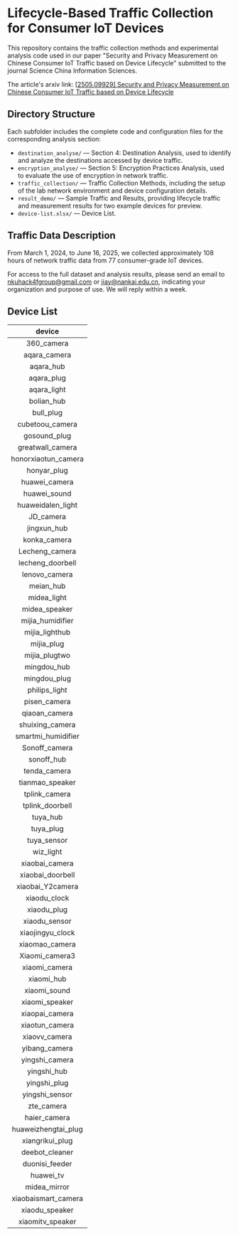 # Lifecycle-Based Traffic Collection for Consumer IoT Devices

This repository contains the traffic collection methods and experimental analysis code used in our paper "Security and Privacy Measurement on Chinese Consumer IoT Traffic based on Device Lifecycle" submitted to the journal Science China Information Sciences.

The article's arxiv link: [[2505.09929\] Security and Privacy Measurement on Chinese Consumer IoT Traffic based on Device Lifecycle](https://arxiv.org/abs/2505.09929)

## Directory Structure

Each subfolder includes the complete code and configuration files for the corresponding analysis section:

* `destination_analyse/` — Section 4: Destination Analysis, used to identify and analyze the destinations accessed by device traffic.
* `encryption_analyse/` — Section 5: Encryption Practices Analysis, used to evaluate the use of encryption in network traffic.
* `traffic_collection/` — Traffic Collection Methods, including the setup of the lab network environment and device configuration details.
* `result_demo/` — Sample Traffic and Results, providing lifecycle traffic and measurement results for two example devices for preview.
* `device-list.xlsx/` — Device List.

## Traffic Data Description

From March 1, 2024, to June 16, 2025, we collected approximately 108 hours of network traffic data from 77 consumer-grade IoT devices.

For access to the full dataset and analysis results, please send an email to nkuhack4fgroup@gmail.com or jiay@nankai.edu.cn, indicating your organization and purpose of use. We will reply within a week.

## Device List
|       device        |
| :-----------------: |
|     360_camera      |
|    aqara_camera     |
|      aqara_hub      |
|     aqara_plug      |
|     aqara_light     |
|     bolian_hub      |
|      bull_plug      |
|   cubetoou_camera   |
|    gosound_plug     |
|  greatwall_camera   |
| honorxiaotun_camera |
|     honyar_plug     |
|    huawei_camera    |
|    huawei_sound     |
|  huaweidalen_light  |
|      JD_camera      |
|     jingxun_hub     |
|    konka_camera     |
|   Lecheng_camera    |
|  lecheng_doorbell   |
|    lenovo_camera    |
|      meian_hub      |
|     midea_light     |
|    midea_speaker    |
|  mijia_humidifier   |
|   mijia_lighthub    |
|     mijia_plug      |
|    mijia_plugtwo    |
|     mingdou_hub     |
|    mingdou_plug     |
|    philips_light    |
|    pisen_camera     |
|    qiaoan_camera    |
|   shuixing_camera   |
| smartmi_humidifier  |
|    Sonoff_camera    |
|     sonoff_hub      |
|    tenda_camera     |
|   tianmao_speaker   |
|    tplink_camera    |
|   tplink_doorbell   |
|      tuya_hub       |
|      tuya_plug      |
|     tuya_sensor     |
|      wiz_light      |
|   xiaobai_camera    |
|  xiaobai_doorbell   |
|  xiaobai_Y2camera   |
|    xiaodu_clock     |
|     xiaodu_plug     |
|    xiaodu_sensor    |
|  xiaojingyu_clock   |
|   xiaomao_camera    |
|   Xiaomi_camera3    |
|    xiaomi_camera    |
|     xiaomi_hub      |
|    xiaomi_sound     |
|   xiaomi_speaker    |
|   xiaopai_camera    |
|   xiaotun_camera    |
|    xiaovv_camera    |
|    yibang_camera    |
|   yingshi_camera    |
|     yingshi_hub     |
|    yingshi_plug     |
|   yingshi_sensor    |
|     zte_camera      |
|    haier_camera     |
| huaweizhengtai_plug |
|   xiangrikui_plug   |
|   deebot_cleaner    |
|   duonisi_feeder    |
|      huawei_tv      |
|    midea_mirror     |
| xiaobaismart_camera |
|   xiaodu_speaker    |
|  xiaomitv_speaker   |
